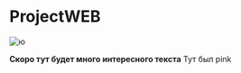 # ProjectWEB

![ю](https://github.com/user-attachments/assets/2d4a93da-c775-46b3-a1db-9a6c45f048bb)

**Скоро тут будет много интересного текста**
Тут был pink
